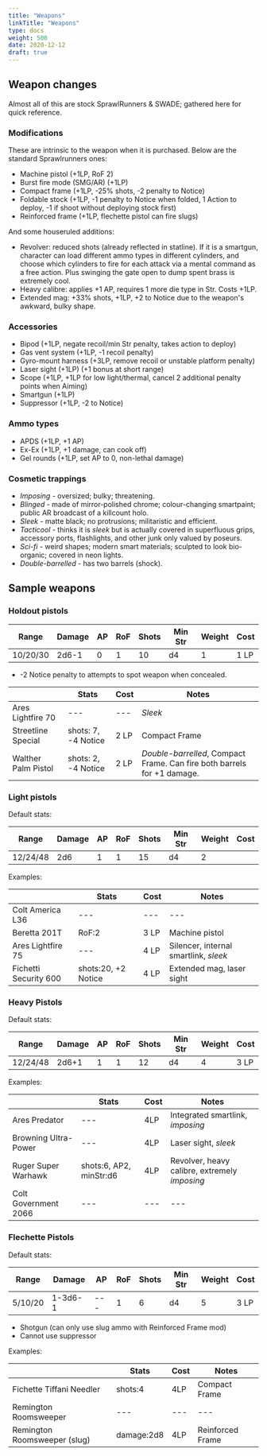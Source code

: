 ```yaml
---
title: "Weapons"
linkTitle: "Weapons"
type: docs
weight: 500
date: 2020-12-12
draft: true
---
```


## Weapon changes

Almost all of this are stock SprawlRunners & SWADE; gathered here for quick reference.

### Modifications

These are intrinsic to the weapon when it is purchased. Below are the standard Sprawlrunners ones:

* Machine pistol (+1LP, RoF 2)
* Burst fire mode (SMG/AR) (+1LP)
* Compact frame (+1LP, -25% shots, -2 penalty to Notice)
* Foldable stock (+1LP, -1 penalty to Notice when folded, 1 Action to deploy, -1 if shoot without deploying stock first)
* Reinforced frame (+1LP, flechette pistol can fire slugs)

And some houseruled additions:

* Revolver: reduced shots (already reflected in statline). If it is a smartgun, character can load different ammo types in different cylinders, and choose which cylinders to fire for each attack via a mental command as a free action. Plus swinging the gate open to dump spent brass is extremely cool.
* Heavy calibre: applies +1 AP, requires 1 more die type in Str. Costs +1LP.
* Extended mag: +33% shots, +1LP, +2 to Notice due to the weapon's awkward, bulky shape.

### Accessories

* Bipod (+1LP, negate recoil/min Str penalty, takes action to deploy)
* Gas vent system (+1LP, -1 recoil penalty)
* Gyro-mount harness (+3LP, remove recoil or unstable platform penalty)
* Laser sight (+1LP) (+1 bonus at short range)
* Scope (+1LP, +1LP for low light/thermal, cancel 2 additional penalty points when Aiming)
* Smartgun (+1LP)
* Suppressor (+1LP, -2 to Notice)

### Ammo types

* APDS (+1LP, +1 AP)
* Ex-Ex (+1LP, +1 damage, can cook off)
* Gel rounds (+1LP, set AP to 0, non-lethal damage)

### Cosmetic trappings

* *Imposing* - oversized; bulky; threatening.
* *Blinged* - made of mirror-polished chrome; colour-changing smartpaint; public AR broadcast of a killcount holo.
* *Sleek* - matte black; no protrusions; militaristic and efficient.
* *Tacticool* - thinks it is *sleek* but is actually covered in superfluous grips, accessory ports, flashlights, and other junk only valued by poseurs.
* *Sci-fi* - weird shapes; modern smart materials; sculpted to look bio-organic; covered in neon lights.
* *Double-barrelled* - has two barrels (shock).

## Sample weapons

### Holdout pistols

| Range    | Damage | AP | RoF | Shots | Min Str | Weight | Cost |
|----------|--------|----|-----|-------|---------|--------|------|
| 10/20/30 | 2d6-1  | 0  | 1   | 10    | d4      | 1      | 1 LP  |

* -2 Notice penalty to attempts to spot weapon when concealed.

|                                          | Stats               | Cost | Notes                                              |
|------------------------------------------|---------------------|------|----------------------------------------------------|
| Ares Lightfire 70              |---|---| *Sleek*                                                   |
| Streetline Special                       | shots: 7, -4 Notice | 2 LP | Compact Frame                                     |
| Walther Palm Pistol | shots: 2, -4 Notice | 2 LP | *Double-barrelled*, Compact Frame. Can fire both barrels for +1 damage. |

### Light pistols

Default stats:

| Range    | Damage | AP | RoF | Shots | Min Str | Weight | Cost |
|----------|--------|----|-----|-------|---------|--------|------|
| 12/24/48 | 2d6    | 1  | 1   | 15    | d4      | 2      | 

Examples:

|                       | Stats               | Cost | Notes                                 |
|-----------------------|---------------------|------|---------------------------------------|
| Colt America L36      | ---                 | ---  | ---                                   |
| Beretta 201T          | RoF:2               | 3 LP | Machine pistol                        |
| Ares Lightfire 75     | ---                 | 4 LP | Silencer, internal smartlink, *sleek* |
| Fichetti Security 600 | shots:20, +2 Notice | 4 LP | Extended mag, laser sight             |

<!--
|  | Stats | Cost | Notes |
|--|--|--|--|
| Colt America L36 |---|---|---|
| Beretta 201T | RoF:2 | 3 LP | Machine pistol |
| Ares Lightfire 75 |---| 4 LP | Silencer, internal smartlink, *sleek* |
| Fichetti Security 600 | shots:20, +2 Notice | 4 LP | Extended mag, laser sight |
-->

### Heavy Pistols

Default stats:

| Range    | Damage | AP | RoF | Shots | Min Str | Weight | Cost |
|----------|--------|----|-----|-------|---------|--------|------|
| 12/24/48 | 2d6+1  | 1  | 1   | 12    | d4      | 4      | 3 LP  |

Examples:

|                      | Stats                   | Cost | Notes                                         |
|----------------------|-------------------------|------|-----------------------------------------------|
| Ares Predator        | ---                     | 4LP  | Integrated smartlink, *imposing*              |
| Browning Ultra-Power | ---                     | 4LP  | Laser sight, *sleek*                          |
| Ruger Super Warhawk  | shots:6, AP2, minStr:d6 | 4LP  | Revolver, heavy calibre, extremely *imposing* |
| Colt Government 2066 | ---                     | ---  | ---                                           |

<!--
|  | Stats | Cost | Notes |
|--|--|--|--|
|Ares Predator|---|4LP|Integrated smartlink, *imposing*|
|Browning Ultra-Power|---|4LP|Laser sight, *sleek*|
|Ruger Super Warhawk|shots:6, AP2, minStr:d6|4LP|Revolver, heavy calibre, extremely *imposing*|
|Colt Government 2066|---|---|---|
-->

### Flechette Pistols

Default stats:

| Range    | Damage | AP | RoF | Shots | Min Str | Weight | Cost |
|----------|--------|----|-----|-------|---------|--------|------|
| 5/10/20 | 1-3d6-1 | ---  | 1   | 6    | d4      | 5      | 3 LP  |

* Shotgun (can only use slug ammo with Reinforced Frame mod)
* Cannot use suppressor 

Examples:

|                              | Stats      | Cost | Notes            |
|------------------------------|------------|------|------------------|
| Fichette Tiffani Needler     | shots:4    | 4LP  | Compact Frame    |
| Remington Roomsweeper        | ---        | ---  | ---              |
| Remington Roomsweeper (slug) | damage:2d8 | 4LP  | Reinforced Frame |

<!--
|  | Stats | Cost | Notes |
|--|--|--|--|
|Fichette Tiffani Needler | shots:4 | 4LP | Compact Frame |
|Remington Roomsweeper | --- | --- | --- |
|Remington Roomsweeper (slug) | damage:2d8 | 4LP | Reinforced Frame |
-->